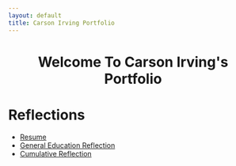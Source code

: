 ```yaml
---
layout: default
title: Carson Irving Portfolio
---
```

<h1 style="text-align: center;">Welcome To Carson Irving's Portfolio</h1>



# Reflections

- [Resume](resume/resume.html)
- [General Education Reflection](papers/genref.html)
- [Cumulative Reflection](papers/cumref.html)
